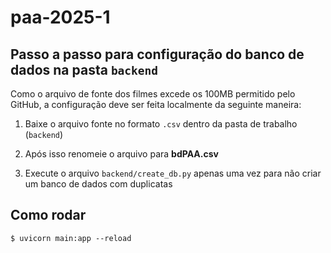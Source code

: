 # paa-2025-1

## Passo a passo para configuração do banco de dados na pasta `backend`

Como o arquivo de fonte dos filmes excede os 100MB permitido pelo GitHub, a configuração deve ser feita localmente da seguinte maneira:

1. Baixe o arquivo fonte no formato `.csv` dentro da pasta de trabalho (`backend`)

2. Após isso renomeie o arquivo para __bdPAA.csv__

3. Execute o arquivo  `backend/create_db.py` apenas uma vez para não criar um banco de dados com duplicatas

## Como rodar
```
$ uvicorn main:app --reload
```
